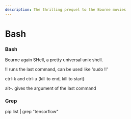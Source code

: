 ```yaml
---
description: The thrilling prequel to the Bourne movies
---
```


# Bash

### Bash

Bourne again SHell, a pretty universal unix shell.

!! runs the last command, can be used like 'sudo !!'

ctrl-k  and ctrl-u \(kill to end, kill to start\)

alt-.    gives the argument of the last command

### Grep

pip list \| grep "tensorflow"

